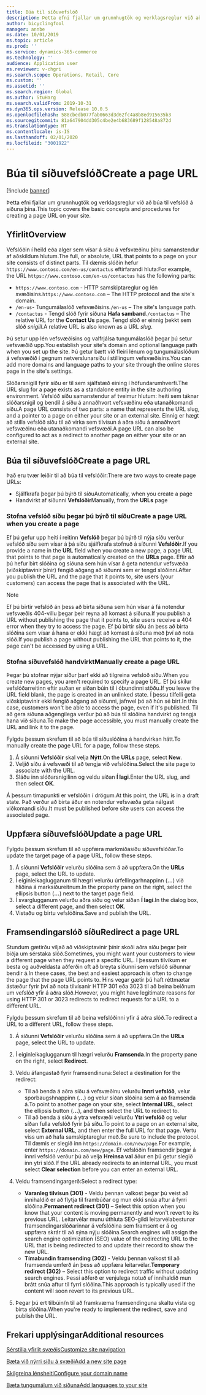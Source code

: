 ```yaml
---
title: Búa til síðuvefslóð
description: Þetta efni fjallar um grunnhugtök og verklagsreglur við að búa til vefslóð á síðuna þína.
author: bicyclingfool
manager: annbe
ms.date: 10/01/2019
ms.topic: article
ms.prod: ''
ms.service: dynamics-365-commerce
ms.technology: ''
audience: Application user
ms.reviewer: v-chgri
ms.search.scope: Operations, Retail, Core
ms.custom: ''
ms.assetid: ''
ms.search.region: Global
ms.author: StuHarg
ms.search.validFrom: 2019-10-31
ms.dyn365.ops.version: Release 10.0.5
ms.openlocfilehash: 588cbedb077fab0663d3d62fc4a8b8ed915635b3
ms.sourcegitcommit: 81a647904dd305c4be2e4b683689f128548a872d
ms.translationtype: HT
ms.contentlocale: is-IS
ms.lasthandoff: 02/01/2020
ms.locfileid: "3001922"
---
```

# <a name="create-a-page-url"></a><span data-ttu-id="0abf3-103">Búa til síðuvefslóð</span><span class="sxs-lookup"><span data-stu-id="0abf3-103">Create a page URL</span></span>


[!include [banner](includes/banner.md)]

<span data-ttu-id="0abf3-104">Þetta efni fjallar um grunnhugtök og verklagsreglur við að búa til vefslóð á síðuna þína.</span><span class="sxs-lookup"><span data-stu-id="0abf3-104">This topic covers the basic concepts and procedures for creating a page URL on your site.</span></span>

## <a name="overview"></a><span data-ttu-id="0abf3-105">Yfirlit</span><span class="sxs-lookup"><span data-stu-id="0abf3-105">Overview</span></span>

<span data-ttu-id="0abf3-106">Vefslóðin í heild eða alger sem vísar á síðu á vefsvæðinu þínu samanstendur af aðskildum hlutum.</span><span class="sxs-lookup"><span data-stu-id="0abf3-106">The full, or absolute, URL that points to a page on your site consists of distinct parts.</span></span> <span data-ttu-id="0abf3-107">Til dæmis slóðin hefur `https://www.contoso.com/en-us/contactus` eftirfarandi hluta:</span><span class="sxs-lookup"><span data-stu-id="0abf3-107">For example, the URL `https://www.contoso.com/en-us/contactus` has the following parts:</span></span>

- <span data-ttu-id="0abf3-108">`https://www.contoso.com` - HTTP samskiptareglur og lén svæðisins.</span><span class="sxs-lookup"><span data-stu-id="0abf3-108">`https://www.contoso.com` – The HTTP protocol and the site's domain.</span></span>
- <span data-ttu-id="0abf3-109">`/en-us`- Tungumálaslóð vefsvæðisins.</span><span class="sxs-lookup"><span data-stu-id="0abf3-109">`/en-us` – The site's language path.</span></span>
- <span data-ttu-id="0abf3-110">`/contactus` - Tengd slóð fyrir síðuna **Hafa samband**.</span><span class="sxs-lookup"><span data-stu-id="0abf3-110">`/contactus` – The relative URL for the **Contact Us** page.</span></span> <span data-ttu-id="0abf3-111">Tengd slóð er einnig þekkt sem slóð *snigill*.</span><span class="sxs-lookup"><span data-stu-id="0abf3-111">A relative URL is also known as a URL *slug*.</span></span>

<span data-ttu-id="0abf3-112">Þú setur upp lén vefsvæðisins og valfrjálsa tungumálaslóð þegar þú setur vefsvæðið upp.</span><span class="sxs-lookup"><span data-stu-id="0abf3-112">You establish your site's domain and optional language path when you set up the site.</span></span> <span data-ttu-id="0abf3-113">Þú getur bætt við fleiri lénum og tungumálaslóðum á vefsvæðið í gegnum netverslunarsíðu í stillingum vefsvæðisins.</span><span class="sxs-lookup"><span data-stu-id="0abf3-113">You can add more domains and language paths to your site through the online stores page in the site's settings.</span></span>

<span data-ttu-id="0abf3-114">Slóðarsnigill fyrir síðu er til sem sjálfstæð eining í höfundarumhverfi.</span><span class="sxs-lookup"><span data-stu-id="0abf3-114">The URL slug for a page exists as a standalone entity in the site authoring environment.</span></span> <span data-ttu-id="0abf3-115">Vefslóð síðu samanstendur af tveimur hlutum: heiti sem táknar slóðarsnigil og bendil á síðu á annaðhvort vefsvæðinu eða utanaðkomandi síðu.</span><span class="sxs-lookup"><span data-stu-id="0abf3-115">A page URL consists of two parts: a name that represents the URL slug, and a pointer to a page on either your site or an external site.</span></span> <span data-ttu-id="0abf3-116">Einnig er hægt að stilla vefslóð síðu til að virka sem tilvísun á aðra síðu á annaðhvort vefsvæðinu eða utanaðkomandi vefsvæði.</span><span class="sxs-lookup"><span data-stu-id="0abf3-116">A page URL can also be configured to act as a redirect to another page on either your site or an external site.</span></span>

## <a name="create-a-page-url"></a><span data-ttu-id="0abf3-117">Búa til síðuvefslóð</span><span class="sxs-lookup"><span data-stu-id="0abf3-117">Create a page URL</span></span>

<span data-ttu-id="0abf3-118">Það eru tvær leiðir til að búa til vefslóðir:</span><span class="sxs-lookup"><span data-stu-id="0abf3-118">There are two ways to create page URLs:</span></span>

- <span data-ttu-id="0abf3-119">Sjálfkrafa þegar þú býrð til síðu</span><span class="sxs-lookup"><span data-stu-id="0abf3-119">Automatically, when you create a page</span></span>
- <span data-ttu-id="0abf3-120">Handvirkt af síðunni **Vefslóðir**</span><span class="sxs-lookup"><span data-stu-id="0abf3-120">Manually, from the **URLs** page</span></span>

### <a name="create-a-page-url-when-you-create-a-page"></a><span data-ttu-id="0abf3-121">Stofna vefslóð síðu þegar þú býrð til síðu</span><span class="sxs-lookup"><span data-stu-id="0abf3-121">Create a page URL when you create a page</span></span>

<span data-ttu-id="0abf3-122">Ef þú gefur upp heiti í reitinn **Vefslóð** þegar þú býrð til nýja síðu verður vefslóð síðu sem vísar á þá síðu sjálfkrafa stofnuð á síðunni **Vefslóðir**.</span><span class="sxs-lookup"><span data-stu-id="0abf3-122">If you provide a name in the **URL** field when you create a new page, a page URL that points to that page is automatically created on the **URLs** page.</span></span> <span data-ttu-id="0abf3-123">Eftir að þú hefur birt slóðina og síðuna sem hún vísar á geta notendur vefsvæða (viðskiptavinir þínir) fengið aðgang að síðunni sem er tengd slóðinni.</span><span class="sxs-lookup"><span data-stu-id="0abf3-123">After you publish the URL and the page that it points to, site users (your customers) can access the page that is associated with the URL.</span></span>

> [!NOTE]
> <span data-ttu-id="0abf3-124">Ef þú birtir vefslóð án þess að birta síðuna sem hún vísar á fá notendur vefsvæðis 404-villu þegar þeir reyna að komast á síðuna.</span><span class="sxs-lookup"><span data-stu-id="0abf3-124">If you publish a URL without publishing the page that it points to, site users receive a 404 error when they try to access the page.</span></span> <span data-ttu-id="0abf3-125">Ef þú birtir síðu án þess að birta slóðina sem vísar á hana er ekki hægt að komast á síðuna með því að nota slóð.</span><span class="sxs-lookup"><span data-stu-id="0abf3-125">If you publish a page without publishing the URL that points to it, the page can't be accessed by using a URL.</span></span>

### <a name="manually-create-a-page-url"></a><span data-ttu-id="0abf3-126">Stofna síðuvefslóð handvirkt</span><span class="sxs-lookup"><span data-stu-id="0abf3-126">Manually create a page URL</span></span>

<span data-ttu-id="0abf3-127">Þegar þú stofnar nýjar síður þarf ekki að tilgreina vefslóð síðu.</span><span class="sxs-lookup"><span data-stu-id="0abf3-127">When you create new pages, you aren't required to specify a page URL.</span></span> <span data-ttu-id="0abf3-128">Ef þú skilur vefslóðarreitinn eftir auðan er síðan búin til í óbundinni stöðu.</span><span class="sxs-lookup"><span data-stu-id="0abf3-128">If you leave the URL field blank, the page is created in an unlinked state.</span></span> <span data-ttu-id="0abf3-129">Í þessu tilfelli geta viðskiptavinir ekki fengið aðgang að síðunni, jafnvel þó að hún sé birt.</span><span class="sxs-lookup"><span data-stu-id="0abf3-129">In this case, customers won't be able to access the page, even if it's published.</span></span> <span data-ttu-id="0abf3-130">Til að gera síðuna aðgengilega verður þú að búa til slóðina handvirkt og tengja hana við síðuna.</span><span class="sxs-lookup"><span data-stu-id="0abf3-130">To make the page accessible, you must manually create the URL and link it to the page.</span></span>

<span data-ttu-id="0abf3-131">Fylgdu þessum skrefum til að búa til síðuslóðina á handvirkan hátt.</span><span class="sxs-lookup"><span data-stu-id="0abf3-131">To manually create the page URL for a page, follow these steps.</span></span>

1. <span data-ttu-id="0abf3-132">Á síðunni **Vefslóðir** skal velja **Nýtt**.</span><span class="sxs-lookup"><span data-stu-id="0abf3-132">On the **URLs** page, select **New**.</span></span>
1. <span data-ttu-id="0abf3-133">Veljið síðu á vefsvæði til að tengja við vefslóðina.</span><span class="sxs-lookup"><span data-stu-id="0abf3-133">Select the site page to associate with the URL.</span></span>
1. <span data-ttu-id="0abf3-134">Sláðu inn slóðarsnigilinn og veldu síðan **Í lagi**.</span><span class="sxs-lookup"><span data-stu-id="0abf3-134">Enter the URL slug, and then select **OK**.</span></span>

<span data-ttu-id="0abf3-135">Á þessum tímapunkti er vefslóðin í drögum.</span><span class="sxs-lookup"><span data-stu-id="0abf3-135">At this point, the URL is in a draft state.</span></span> <span data-ttu-id="0abf3-136">Það verður að birta áður en notendur vefsvæða geta nálgast viðkomandi síðu.</span><span class="sxs-lookup"><span data-stu-id="0abf3-136">It must be published before site users can access the associated page.</span></span>

## <a name="update-a-page-url"></a><span data-ttu-id="0abf3-137">Uppfæra síðuvefslóð</span><span class="sxs-lookup"><span data-stu-id="0abf3-137">Update a page URL</span></span>

<span data-ttu-id="0abf3-138">Fylgdu þessum skrefum til að uppfæra markmiðasíðu síðuvefslóðar.</span><span class="sxs-lookup"><span data-stu-id="0abf3-138">To update the target page of a page URL, follow these steps.</span></span>

1. <span data-ttu-id="0abf3-139">Á síðunni **Vefslóðir** velurðu slóðina sem á að uppfæra.</span><span class="sxs-lookup"><span data-stu-id="0abf3-139">On the **URLs** page, select the URL to update.</span></span>
1. <span data-ttu-id="0abf3-140">Í eiginleikaglugganum til hægri velurðu úrfellingarhnappinn (**...**) við hliðina á marksíðureitnum.</span><span class="sxs-lookup"><span data-stu-id="0abf3-140">In the property pane on the right, select the ellipsis button (**...**) next to the target page field.</span></span>
1. <span data-ttu-id="0abf3-141">Í svarglugganum velurðu aðra síðu og velur síðan **Í lagi**.</span><span class="sxs-lookup"><span data-stu-id="0abf3-141">In the dialog box, select a different page, and then select **OK**.</span></span>
1. <span data-ttu-id="0abf3-142">Vistaðu og birtu vefslóðina.</span><span class="sxs-lookup"><span data-stu-id="0abf3-142">Save and publish the URL.</span></span>

## <a name="redirect-a-page-url"></a><span data-ttu-id="0abf3-143">Framsendingarslóð síðu</span><span class="sxs-lookup"><span data-stu-id="0abf3-143">Redirect a page URL</span></span>

<span data-ttu-id="0abf3-144">Stundum gætirðu viljað að viðskiptavinir þínir skoði aðra síðu þegar þeir biðja um sérstaka slóð.</span><span class="sxs-lookup"><span data-stu-id="0abf3-144">Sometimes, you might want your customers to view a different page when they request a specific URL.</span></span> <span data-ttu-id="0abf3-145">Í þessum tilvikum er besta og auðveldasta aðferðin oft að breyta síðunni sem vefslóð síðunnar bendir á.</span><span class="sxs-lookup"><span data-stu-id="0abf3-145">In these cases, the best and easiest approach is often to change the page that the page URL points to.</span></span> <span data-ttu-id="0abf3-146">Hins vegar gætir þú haft réttmætar ástæður fyrir því að nota tilvísanir HTTP 301 eða 3023 til að beina beiðnum um vefslóð yfir á aðra slóð.</span><span class="sxs-lookup"><span data-stu-id="0abf3-146">However, you might have legitimate reasons for using HTTP 301 or 3023 redirects to redirect requests for a URL to a different URL.</span></span>

<span data-ttu-id="0abf3-147">Fylgdu þessum skrefum til að beina vefslóðinni yfir á aðra slóð.</span><span class="sxs-lookup"><span data-stu-id="0abf3-147">To redirect a URL to a different URL, follow these steps.</span></span>

1. <span data-ttu-id="0abf3-148">Á síðunni **Vefslóðir** velurðu slóðina sem á að uppfæra.</span><span class="sxs-lookup"><span data-stu-id="0abf3-148">On the **URLs** page, select the URL to update.</span></span>
1. <span data-ttu-id="0abf3-149">Í eiginleikaglugganum til hægri velurðu **Framsenda**.</span><span class="sxs-lookup"><span data-stu-id="0abf3-149">In the property pane on the right, select **Redirect**.</span></span>
1. <span data-ttu-id="0abf3-150">Veldu áfangastað fyrir framsendinuna:</span><span class="sxs-lookup"><span data-stu-id="0abf3-150">Select a destination for the redirect:</span></span>

    - <span data-ttu-id="0abf3-151">Til að benda á aðra síðu á vefsvæðinu velurðu **Innri vefslóð**, velur sporbaugshnappinn (**...**) og velur síðan slóðina sem á að framsenda á.</span><span class="sxs-lookup"><span data-stu-id="0abf3-151">To point to another page on your site, select **Internal URL**, select the ellipsis button (**...**), and then select the URL to redirect to.</span></span>
    - <span data-ttu-id="0abf3-152">Til að benda á síðu á ytra vefsvæði velurðu **Ytri vefslóð** og velur síðan fulla vefslóð fyrir þá síðu.</span><span class="sxs-lookup"><span data-stu-id="0abf3-152">To point to a page on an external site, select **External URL**, and then enter the full URL for that page.</span></span> <span data-ttu-id="0abf3-153">Vertu viss um að hafa samskiptareglur með.</span><span class="sxs-lookup"><span data-stu-id="0abf3-153">Be sure to include the protocol.</span></span> <span data-ttu-id="0abf3-154">Til dæmis er slegið inn `https://domain.com/new/page`.</span><span class="sxs-lookup"><span data-stu-id="0abf3-154">For example, enter `https://domain.com/new/page`.</span></span> <span data-ttu-id="0abf3-155">Ef vefslóðin framsendir þegar á innri vefslóð verður þú að velja **Hreinsa val** áður en þú getur slegið inn ytri slóð.</span><span class="sxs-lookup"><span data-stu-id="0abf3-155">If the URL already redirects to an internal URL, you must select **Clear selection** before you can enter an external URL.</span></span>

1. <span data-ttu-id="0abf3-156">Veldu framsendingargerð:</span><span class="sxs-lookup"><span data-stu-id="0abf3-156">Select a redirect type:</span></span>

    - <span data-ttu-id="0abf3-157">**Varanleg tilvísun (301)** - Veldu þennan valkost þegar þú veist að innihaldið er að flytja til frambúðar og mun ekki snúa aftur á fyrri slóðina.</span><span class="sxs-lookup"><span data-stu-id="0abf3-157">**Permanent redirect (301)** – Select this option when you know that your content is moving permanently and won't revert to its previous URL.</span></span> <span data-ttu-id="0abf3-158">Leitarvélar munu úthluta SEO-gildi leitarvélabestunar framsendingarslóðarinnar á vefslóðina sem framsent er á og uppfæra skrár til að sýna nýju slóðina.</span><span class="sxs-lookup"><span data-stu-id="0abf3-158">Search engines will assign the search engine optimization (SEO) value of the redirecting URL to the URL that is being redirected to and update their record to show the new URL.</span></span> 
    - <span data-ttu-id="0abf3-159">**Tímabundin framsending (302)** - Veldu þennan valkost til að framsenda umferð án þess að uppfæra leitarvélar.</span><span class="sxs-lookup"><span data-stu-id="0abf3-159">**Temporary redirect (302)** – Select this option to redirect traffic without updating search engines.</span></span> <span data-ttu-id="0abf3-160">Þessi aðferð er venjulega notuð ef innihaldið mun brátt snúa aftur til fyrri slóðina.</span><span class="sxs-lookup"><span data-stu-id="0abf3-160">This approach is typically used if the content will soon revert to its previous URL.</span></span>

1. <span data-ttu-id="0abf3-161">Þegar þú ert tilbúin/n til að framkvæma framsendinguna skaltu vista og birta slóðina.</span><span class="sxs-lookup"><span data-stu-id="0abf3-161">When you're ready to implement the redirect, save and publish the URL.</span></span>

## <a name="additional-resources"></a><span data-ttu-id="0abf3-162">Frekari upplýsingar</span><span class="sxs-lookup"><span data-stu-id="0abf3-162">Additional resources</span></span>

[<span data-ttu-id="0abf3-163">Sérstilla yfirlit svæðis</span><span class="sxs-lookup"><span data-stu-id="0abf3-163">Customize site navigation</span></span>](customize-site-navigation.md)

[<span data-ttu-id="0abf3-164">Bæta við nýrri síðu á svæði</span><span class="sxs-lookup"><span data-stu-id="0abf3-164">Add a new site page</span></span>](add-new-page.md)

[<span data-ttu-id="0abf3-165">Skilgreina lénsheiti</span><span class="sxs-lookup"><span data-stu-id="0abf3-165">Configure your domain name</span></span>](configure-your-domain-name.md)

[<span data-ttu-id="0abf3-166">Bæta tungumálum við síðuna</span><span class="sxs-lookup"><span data-stu-id="0abf3-166">Add languages to your site</span></span>](add-languages-to-site.md)
